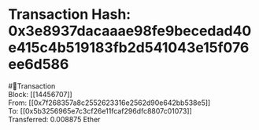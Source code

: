 
Transaction Hash: 0x3e8937dacaaae98fe9becedad40e415c4b519183fb2d541043e15f076ee6d586
====================================================================================
  
#💸Transaction  
Block: [[14456707]]  
From: [[0x7f268357a8c2552623316e2562d90e642bb538e5]]  
To: [[0x5b3256965e7c3cf26e11fcaf296dfc8807c01073]]  
Transferred: 0.008875 Ether